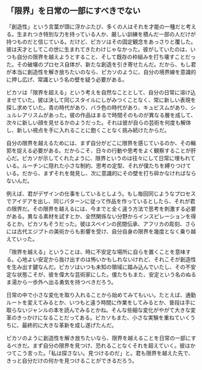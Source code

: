 ## 「限界」を日常の一部にすべきでない

「創造性」という言葉が頭に浮かぶたび、多くの人はそれを才能の一種だと考える。生まれつき特別な力を持っている人か、厳しい訓練を積んだ一部の人だけが持つものだと信じている。だけど、ピカソはその固定観念をあっさりと覆した。彼は天才としてこの世に生まれてきたわけじゃなかった。彼がしていたのは、いつも自分の限界を越えようとすること、そして既存の枠組みを打ち壊すことだった。その破壊のプロセス自体が、新たな創造を引き寄せたんだ。だから、もし君が本当に創造性を解き放ちたいのなら、ピカソのように、自分の境界線を意識的に押し広げ、常識という名の壁を疑う必要がある。

ピカソは「限界を超える」という考えを自然なこととして、自分の日常に溶け込ませていた。彼は決して同じスタイルにしがみつくことなく、常に新しい表現を探し求めていた。青の時代があり、バラ色の時代があり、キュビスムがあり、シュルレアリスムがあった。彼の作品はまるで時間そのものが異なる層を成して、次々に新しい顔を見せるかのようだった。それは彼が自らの芸術を何度も解体し、新しい視点を手に入れることに飽くことなく挑み続けたからだ。

自分の限界を越えるためには、まず自分がどこに限界を感じているのか、その輪郭を捉える必要がある。だからこそ、日々の行動や思考をよく観察することが肝心だ。ピカソが示してくれたように、限界というのは往々にして日常に埋もれている。ルーチンに隠れた小さな制約、思考の定型、それが僕たちを縛りつけている。だから、まずそれを発見し、次に意識的にその壁を打ち砕かなければならないんだ。

例えば、君がデザインの仕事をしているとしよう。もし毎回同じようなプロセスでアイデアを出し、同じパターンに従って作品を作っているとしたら、それが君の限界だ。その限界を越えるには、今までと全く違う方法で思考を刺激する必要がある。異なる素材を試すとか、全然関係ない分野からインスピレーションを得るとか。ピカソもそうだった。彼はスペインの民間伝承、アフリカの彫刻、さらには古代エジプトの美術からも影響を受け、自分自身の限界を幾度となく乗り越えていった。

「限界を越える」ということは、時に不安定な場所に自らを置くことを意味する。心地よい安定から抜け出すのは怖いかもしれないけれど、それこそが創造性を生み出す鍵なんだ。ピカソはいつも未知の領域に踏み込んでいたし、その不安定な状態こそが、彼を偉大な芸術家にした。僕たちもまた、安定という名のぬるま湯から一歩外へ出る勇気を持つべきだろう。

日常の中で小さな変化を取り入れることから始めてみてもいい。たとえば、通勤ルートを変えてみるとか、いつもと違う時間に作業をしてみるとか、普段は手に取らないジャンルの本を読んでみるとかね。そんな些細な変化がやがて大きな変革のきっかけになることだってある。ピカソもまた、小さな実験を重ねていくうちに、最終的に大きな革新を成し遂げたんだ。

ピカソのように創造性を解き放ちたいなら、限界を越えることを日常の一部にするべきだ。まず自分の限界を見つけ、恐れることなくそれを超えていく。彼はかつてこう言った。「私は探さない。見つけるのだ」と。君も限界を越えた先で、きっと自分だけの何かを見つけることができるだろう。